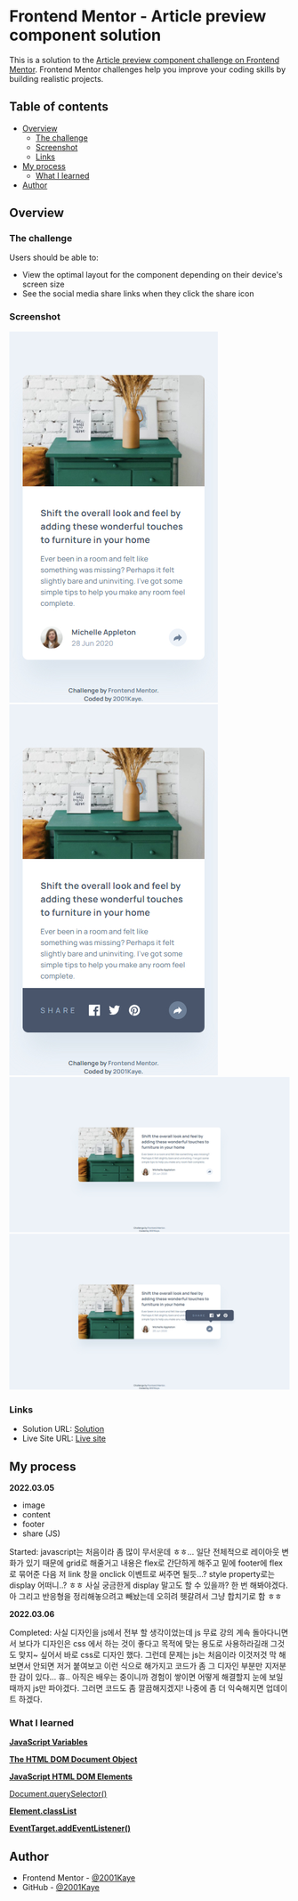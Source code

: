 # Frontend Mentor - Article preview component solution

This is a solution to the [Article preview component challenge on Frontend Mentor](https://www.frontendmentor.io/challenges/article-preview-component-dYBN_pYFT). Frontend Mentor challenges help you improve your coding skills by building realistic projects. 

## Table of contents

- [Overview](#overview)
  - [The challenge](#the-challenge)
  - [Screenshot](#screenshot)
  - [Links](#links)
- [My process](#my-process)
  - [What I learned](#what-i-learned)
- [Author](#author)

## Overview

### The challenge

Users should be able to:

- View the optimal layout for the component depending on their device's screen size
- See the social media share links when they click the share icon

### Screenshot

![](./design/mobile-design.jpg)
![](./design/mobile-active-state.jpg)
![](./design/desktop-design.jpg)
![](./design/desktop-active-state.jpg)

### Links

- Solution URL: [Solution](https://your-solution-url.com)
- Live Site URL: [Live site](https://your-live-site-url.com)

## My process

**2022.03.05**
   
- image
- content
- footer
- share (JS)
   
Started: javascript는 처음이라 좀 많이 무서운데 ㅎㅎ... 일단 전체적으로 레이아웃 변화가 있기 때문에 grid로 해줄거고 내용은 flex로 간단하게 해주고 밑에 footer에 flex로 묶어준 다음 저 link 창을 onclick 이벤트로 써주면 될듯...? style property로는 display 어떠니..? ㅎㅎ 사실 궁금한게 display 말고도 할 수 있을까? 한 번 해봐야겠다. 아 그리고 반응형을 정리해놓으려고 빼놨는데 오히려 헷갈려서 그냥 합치기로 함 ㅎㅎ
   
**2022.03.06**
   
Completed: 사실 디자인을 js에서 전부 할 생각이었는데 js 무료 강의 계속 돌아다니면서 보다가 디자인은 css 에서 하는 것이 좋다고 목적에 맞는 용도로 사용하라길래 그것도 맞지~ 싶어서 바로 css로 디자인 했다. 그런데 문제는 js는 처음이라 이것저것 막 해보면서 안되면 저거 붙여보고 이런 식으로 해가지고 코드가 좀 그 디자인 부분만 지저분한 감이 있다... 휴.. 아직은 배우는 중이니까 경험이 쌓이면 어떻게 해결할지 눈에 보일 때까지 js만 파야겠다. 그러면 코드도 좀 깔끔해지겠지! 나중에 좀 더 익숙해지면 업데이트 하겠다.

### What I learned

[**JavaScript Variables**](https://www.w3schools.com/js/js_variables.asp)
   
[**The HTML DOM Document Object**](https://www.w3schools.com/js/js_htmldom_document.asp)
   
[**JavaScript HTML DOM Elements**](https://www.w3schools.com/js/js_htmldom_elements.asp)
   
[Document.querySelector()](https://developer.mozilla.org/en-US/docs/Web/API/Document/querySelector)
   
[**Element.classList**](https://developer.mozilla.org/en-US/docs/Web/API/Element/classList)
   
[**EventTarget.addEventListener()**](https://developer.mozilla.org/en-US/docs/Web/API/EventTarget/addEventListener)

## Author

- Frontend Mentor - [@2001Kaye](https://www.frontendmentor.io/profile/jhan117)
- GitHub - [@2001Kaye](https://github.com/jhan117)